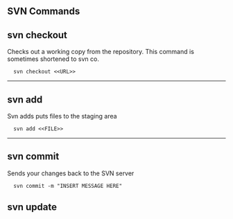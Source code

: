 ## SVN Commands

## svn checkout
Checks out a working copy from the repository. This command is sometimes shortened to svn co.
 
```linux
  svn checkout <<URL>>
```   
---
  
## svn add
Svn adds puts files to the staging area

```linux
  svn add <<FILE>>
```   

---------------------------------------------------------------------------

## svn commit
Sends your changes back to the SVN server

```linux
  svn commit -m "INSERT MESSAGE HERE"
```   



## svn update
